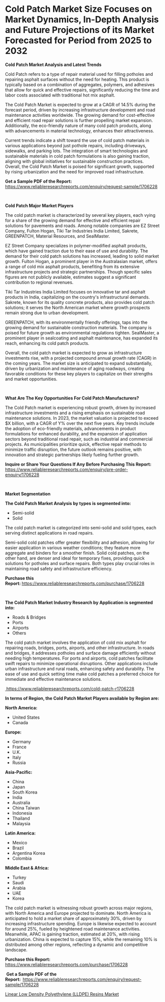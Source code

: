 <p><h1>Cold Patch Market Size Focuses on Market Dynamics, In-Depth Analysis and Future Projections of its Market Forecasted for Period from 2025 to 2032</h1></p><p><strong>Cold Patch Market Analysis and Latest Trends</strong></p>
<p><p>Cold Patch refers to a type of repair material used for filling potholes and repairing asphalt surfaces without the need for heating. This product is typically based on a combination of aggregates, polymers, and adhesives that allow for quick and effective repairs, significantly reducing the time and labor costs associated with traditional hot mix asphalt.</p><p>The Cold Patch Market is expected to grow at a CAGR of 14.5% during the forecast period, driven by increasing infrastructure development and road maintenance activities worldwide. The growing demand for cost-effective and efficient road repair solutions is further propelling market expansion. Additionally, the eco-friendly nature of many cold patch products, along with advancements in material technology, enhances their attractiveness.</p><p>Current trends indicate a shift toward the use of cold patch materials in various applications beyond just pothole repairs, including driveways, sidewalks, and parking lots. The integration of smart technologies and sustainable materials in cold patch formulations is also gaining traction, aligning with global initiatives for sustainable construction practices. Overall, the Cold Patch Market is poised for significant growth, supported by rising urbanization and the need for improved road infrastructure.</p></p>
<p><strong>Get a Sample PDF of the Report:&nbsp;</strong> <a href="https://www.reliableresearchreports.com/enquiry/request-sample/1706228?utm_campaign=2224&utm_medium=2&utm_source=Github&utm_content=ia&utm_term=27032025&utm_id=cold-patch">https://www.reliableresearchreports.com/enquiry/request-sample/1706228</a></p>
<p>&nbsp;</p>
<p><strong>Cold Patch Major Market Players</strong></p>
<p><p>The cold patch market is characterized by several key players, each vying for a share of the growing demand for effective and efficient repair solutions for pavements and roads. Among notable companies are EZ Street Company, Fulton Hogan, Tiki Tar Industries India Limited, Sakrete, GREENPATCH, Material Resources, and SealMaster. </p><p>EZ Street Company specializes in polymer-modified asphalt products, which have gained traction due to their ease of use and durability. The demand for their cold patch solutions has increased, leading to solid market growth. Fulton Hogan, a prominent player in the Australasian market, offers a range of cold mix asphalt products, benefiting from its extensive infrastructure projects and strategic partnerships. Though specific sales figures are not publicly available, estimates suggest a significant contribution to regional revenues.</p><p>Tiki Tar Industries India Limited focuses on innovative tar and asphalt products in India, capitalizing on the country's infrastructural demands. Sakrete, known for its quality concrete products, also provides cold patch solutions; it serves the North American market where growth prospects remain strong due to urban development.</p><p>GREENPATCH, with its environmentally friendly offerings, taps into the growing demand for sustainable construction materials. The company is poised for future growth as environmental regulations tighten. SealMaster, a prominent player in sealcoating and asphalt maintenance, has expanded its reach, enhancing its cold patch products.</p><p>Overall, the cold patch market is expected to grow as infrastructure investments rise, with a projected compound annual growth rate (CAGR) in the coming years. The market size is anticipated to expand substantially, driven by urbanization and maintenance of aging roadways, creating favorable conditions for these key players to capitalize on their strengths and market opportunities.</p></p>
<p>&nbsp;</p>
<p><strong>What Are The Key Opportunities For Cold Patch Manufacturers?</strong></p>
<p><p>The Cold Patch market is experiencing robust growth, driven by increased infrastructure investments and a rising emphasis on sustainable road maintenance solutions. In 2023, the market valuation is projected to exceed $X billion, with a CAGR of Y% over the next five years. Key trends include the adoption of eco-friendly materials, advancements in product formulations for enhanced durability, and the expansion of application sectors beyond traditional road repair, such as industrial and commercial projects. As municipalities prioritize quick, effective repair methods to minimize traffic disruption, the future outlook remains positive, with innovation and strategic partnerships likely fueling further growth.</p></p>
<p><strong>Inquire or Share Your Questions If Any Before Purchasing This Report:</strong> <a href="https://www.reliableresearchreports.com/enquiry/pre-order-enquiry/1706228?utm_campaign=2224&utm_medium=2&utm_source=Github&utm_content=ia&utm_term=27032025&utm_id=cold-patch">https://www.reliableresearchreports.com/enquiry/pre-order-enquiry/1706228</a></p>
<p>&nbsp;</p>
<p><strong>Market Segmentation</strong></p>
<p><strong>The Cold Patch Market Analysis by types is segmented into:</strong></p>
<p><ul><li>Semi-solid</li><li>Solid</li></ul></p>
<p><p>The cold patch market is categorized into semi-solid and solid types, each serving distinct applications in road repairs. </p><p>Semi-solid cold patches offer greater flexibility and adhesion, allowing for easier application in various weather conditions; they feature more aggregate and binders for a smoother finish. Solid cold patches, on the other hand, are denser and ideal for temporary fixes, providing quick solutions for potholes and surface repairs. Both types play crucial roles in maintaining road safety and infrastructure efficiency.</p></p>
<p><strong>Purchase this Report:&nbsp;</strong><a href="https://www.reliableresearchreports.com/purchase/1706228?utm_campaign=2224&utm_medium=2&utm_source=Github&utm_content=ia&utm_term=27032025&utm_id=cold-patch">https://www.reliableresearchreports.com/purchase/1706228</a></p>
<p>&nbsp;</p>
<p><strong>The Cold Patch Market Industry Research by Application is segmented into:</strong></p>
<p><ul><li>Roads & Bridges</li><li>Ports</li><li>Airports</li><li>Others</li></ul></p>
<p><p>The cold patch market involves the application of cold mix asphalt for repairing roads, bridges, ports, airports, and other infrastructure. In roads and bridges, it addresses potholes and surface damage efficiently without needing high temperatures. For ports and airports, cold patches facilitate swift repairs to minimize operational disruptions. Other applications include urban infrastructure and rural roads, enhancing safety and durability. The ease of use and quick setting time make cold patches a preferred choice for immediate and effective maintenance solutions.</p></p>
<p><a href="https://www.reliableresearchreports.com/cold-patch-r1706228?utm_campaign=2224&utm_medium=2&utm_source=Github&utm_content=ia&utm_term=27032025&utm_id=cold-patch">&nbsp;https://www.reliableresearchreports.com/cold-patch-r1706228</a></p>
<p><strong>In terms of Region, the Cold Patch Market Players available by Region are:</strong></p>
<p>
    <p> <strong> North America: </strong>
        <ul>
            <li>United States</li>
            <li>Canada</li>
        </ul>
        </p> 
    <p> <strong> Europe: </strong>
        <ul>
            <li>Germany</li>
            <li>France</li>
            <li>U.K.</li>
            <li>Italy</li>
            <li>Russia</li>
        </ul>
        </p> 
    <p> <strong> Asia-Pacific: </strong>
        <ul>
            <li>China</li>
            <li>Japan</li>
            <li>South Korea</li>
            <li>India</li>
            <li>Australia</li>
            <li>China Taiwan</li>
            <li>Indonesia</li>
            <li>Thailand</li>
            <li>Malaysia</li>
        </ul>
        </p> 
    <p> <strong> Latin America: </strong>
        <ul>
            <li>Mexico</li>
            <li>Brazil</li>
            <li>Argentina Korea</li>
            <li>Colombia</li>
        </ul>
        </p> 
    <p> <strong> Middle East & Africa: </strong>
        <ul>
            <li>Turkey</li>
            <li>Saudi</li>
            <li>Arabia</li>
            <li>UAE</li>
            <li>Korea</li>
        </ul>
    </p>
    </p>
<p><p>The cold patch market is witnessing robust growth across major regions, with North America and Europe projected to dominate. North America is anticipated to hold a market share of approximately 30%, driven by increasing infrastructure spending. Europe is likewise expected to account for around 25%, fueled by heightened road maintenance activities. Meanwhile, APAC is gaining traction, estimated at 20%, with rising urbanization. China is expected to capture 15%, while the remaining 10% is distributed among other regions, reflecting a dynamic and competitive landscape.</p></p>
<p><strong>Purchase this Report: </strong><a href="https://www.reliableresearchreports.com/purchase/1706228?utm_campaign=2224&utm_medium=2&utm_source=Github&utm_content=ia&utm_term=27032025&utm_id=cold-patch">https://www.reliableresearchreports.com/purchase/1706228</a></p>
<p>&nbsp;<strong>Get a Sample PDF of the Report:&nbsp;&nbsp;</strong><a href="https://www.reliableresearchreports.com/enquiry/request-sample/1706228?utm_campaign=2224&utm_medium=2&utm_source=Github&utm_content=ia&utm_term=27032025&utm_id=cold-patch">https://www.reliableresearchreports.com/enquiry/request-sample/1706228</a></p>
<p><strong></strong></p>
<p><p><a href="https://github.com/biandnikelrs/Market-Research-Report-List-1/blob/main/linear-low-density-polyethylene-lldpe-resins-market.md?utm_campaign=2224&utm_medium=2&utm_source=Github&utm_content=ia&utm_term=27032025&utm_id=cold-patch">Linear Low Density Polyethylene (LLDPE) Resins Market</a></p></p>